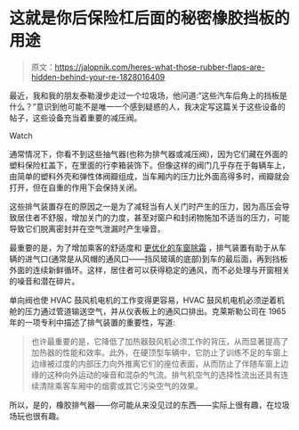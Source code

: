 # 这就是你后保险杠后面的秘密橡胶挡板的用途

> 原文：<https://jalopnik.com/heres-what-those-rubber-flaps-are-hidden-behind-your-re-1828016409>

最近，我和我的朋友泰勒漫步走过一个垃圾场，他问道:“这些汽车后角上的挡板是什么？”意识到他可能不是唯一一个感到疑惑的人，我决定写这篇关于这些设备的帖子，这些设备充当着重要的减压阀。

Watch

通常情况下，你看不到这些抽气器(也称为排气器或减压阀)，因为它们藏在外面的塑料保险杠盖下，在里面的行李箱装饰下。但像这样的阀门几乎存在于每辆车上，由简单的塑料外壳和弹性体阀瓣组成，当车厢内的压力比外面高得多时，阀瓣就会打开，但在自重的作用下会保持关闭。

这些排气装置存在的原因之一是为了减轻当有人关门时产生的压力，因为高压会导致居住者不舒服，增加关门的力度，甚至对窗户和封闭物施加不适当的压力，可能导致它们脱离密封并在空气泄漏时产生噪音。

最重要的是，为了增加乘客的舒适度和 [更优化的车窗除霜](http://www.itw-efc.com/en/products/interior_components/interior_airflow/pressure_relief_valves) ，排气装置有助于从车辆的进气口(通常是从风帽的通风口——挡风玻璃的底部)到车的最后面，再到挡板外面的连续新鲜循环。这样，居住者可以获得稳定的通风，而不必处理与开窗相关的噪音和潜在碎片。

单向阀也使 HVAC 鼓风机电机的工作变得更容易，HVAC 鼓风机电机必须逆着机舱的压力通过管道输送空气，并从仪表板上的通风口排出。克莱斯勒公司在 1965 年的一项专利中描述了排气装置的重要性，写道:

> 也许最重要的是，它降低了加热器鼓风机必须工作的背压，从而显著提高了加热器的性能和效率。此外，在硬顶型车辆中，它防止了训练不足的车窗上边缘被过度的内部压力向外推离它们的座位表面，从而防止了伴随车窗上边缘的这种向外运动的噪音和混杂的气流。排气机空气的选择性流出还具有连续清除乘客车厢中的烟雾或其它污染空气的效果。

所以，是的，橡胶排气器——你可能从来没见过的东西——实际上很有趣，在垃圾场玩也很有趣。